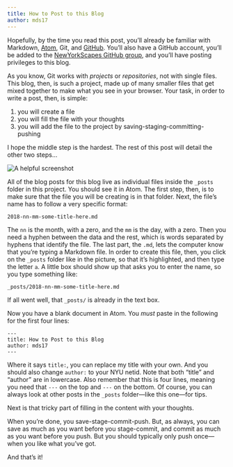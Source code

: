 ```yaml
---
title: How to Post to this Blog
author: mds17 
---
```


Hopefully, by the time you read this post, you’ll already be familiar with
Markdown, [Atom](http://atom.io), Git, and [GitHub](http://github.com). You’ll
also have a GitHub account, you’ll be added to the [NewYorkScapes GitHub
group](http://github.com/nyscapes), and you’ll have posting privileges to this
blog.

As you know, Git works with *projects* or *repositories*, not with single
files. This blog, then, is such a project, made up of many smaller files that
get mixed together to make what you see in your browser. Your task, in order
to write a post, then, is simple:

1.  you will create a file
1.  you will fill the file with your thoughts
1.  you will add the file to the project by saving-staging-committing-pushing

I hope the middle step is the hardest. The rest of this post will detail the
other two steps…

![A helpful screenshot](https://i.imgur.com/RMxqrkJ.png)

All of the blog posts for this blog live as individual files inside the
`_posts` folder in this project. You should see it in Atom. The first step,
then, is to make sure that the file you will be creating is in that folder.
Next, the file’s name has to follow a very specific format:

`2018-nn-mm-some-title-here.md`

The `nn` is the month, with a zero, and the `mm` is the day, with a zero. Then
you need a hyphen between the data and the rest, which is words separated by
hyphens that identify the file. The last part, the `.md`, lets the computer
know that you’re typing a Markdown file. In order to create this file, then,
you click on the `_posts` folder like in the picture, so that it’s
highlighted, and then type the letter `a`. A little box should show up that
asks you to enter the name, so you type something like:

`_posts/2018-nn-mm-some-title-here.md`

If all went well, that `_posts/` is already in the text box.

Now you have a blank document in Atom. You *must* paste in the following for
the first four lines:

```
---
title: How to Post to this Blog
author: mds17 
---
```

Where it says `title:`, you can replace my title with your own. And you should
also change `author:` to your NYU netid. Note that both “title” and “author”
are in lowercase. Also remember that this is four lines, meaning you need that
`---` on the top and `---` on the bottom. Of course, you can always look at
other posts in the `_posts` folder—like this one—for tips.

Next is that tricky part of filling in the content with your thoughts.

When you’re done, you save-stage-commit-push. But, as always, you can save as
much as you want before you stage-commit, and commit as much as you want
before you push. But you should typically only push once—when you like what
you’ve got.

And that’s it!
